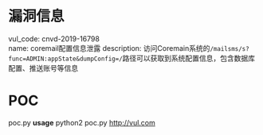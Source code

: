 # 漏洞信息
vul_code: cnvd-2019-16798  
name: coremail配置信息泄露
description: 访问Coremain系统的`/mailsms/s?func=ADMIN:appState&dumpConfig=/`路径可以获取到系统配置信息，包含数据库配置、推送账号等信息

# POC
poc.py
**usage**
python2 poc.py http://vul.com